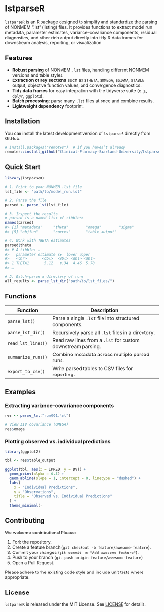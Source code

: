 # lstparseR

`lstparseR` is an R package designed to simplify and standardize the parsing of NONMEM “.lst” (listing) files. It provides functions to extract model run metadata, parameter estimates, variance–covariance components, residual diagnostics, and other rich output directly into tidy R data frames for downstream analysis, reporting, or visualization.


## Features

- **Robust parsing** of NONMEM `.lst` files, handling different NONMEM versions and table styles.
- **Extraction of key sections** such as `$THETA`, `$OMEGA`, `$SIGMA`, `$TABLE` output, objective function values, and convergence diagnostics.
- **Tidy data frames** for easy integration with the tidyverse suite (e.g., `dplyr`, `ggplot2`).
- **Batch processing**: parse many `.lst` files at once and combine results.
- **Lightweight dependency** footprint.



## Installation

You can install the latest development version of `lstparseR` directly from GitHub:

```r
# install.packages("remotes")  # if you haven’t already
remotes::install_github("Clinical-Pharmacy-Saarland-University/lstparseR")
````

## Quick Start

```r
library(lstparseR)

# 1. Point to your NONMEM .lst file
lst_file <- "path/to/model_run.lst"

# 2. Parse the file
parsed <- parse_lst(lst_file)

# 3. Inspect the results
# parsed is a named list of tibbles:
names(parsed)
#> [1] "metadata"     "theta"        "omega"        "sigma"
#> [5] "objfun"       "covres"       "table_output"

# 4. Work with THETA estimates
parsed$theta
#> # A tibble: … 
#>   parameter estimate se  lower upper
#>   <chr>       <dbl>  <dbl> <dbl> <dbl>
#> 1 THETA1       5.12   0.34  4.46  5.78
#> …

# 5. Batch‐parse a directory of runs
all_results <- parse_lst_dir("path/to/lst_files/")
```

## Functions

| Function           | Description                                                 |
| ------------------ | ----------------------------------------------------------- |
| `parse_lst()`      | Parse a single `.lst` file into structured components.      |
| `parse_lst_dir()`  | Recursively parse all `.lst` files in a directory.          |
| `read_lst_lines()` | Read raw lines from a `.lst` for custom downstream parsing. |
| `summarize_runs()` | Combine metadata across multiple parsed runs.               |
| `export_to_csv()`  | Write parsed tables to CSV files for reporting.             |


## Examples

### Extracting variance–covariance components

```r
res <- parse_lst("run001.lst")

# View IIV covariance (OMEGA)
res$omega
```

### Plotting observed vs. individual predictions

```r
library(ggplot2)

tbl <- res$table_output

ggplot(tbl, aes(x = IPRED, y = DV)) +
  geom_point(alpha = 0.5) +
  geom_abline(slope = 1, intercept = 0, linetype = "dashed") +
  labs(
    x = "Individual Predictions",
    y = "Observations",
    title = "Observed vs. Individual Predictions"
  ) +
  theme_minimal()
```

## Contributing

We welcome contributions! Please:

1. Fork the repository.
2. Create a feature branch (`git checkout -b feature/awesome-feature`).
3. Commit your changes (`git commit -m "Add awesome-feature"`).
4. Push to your branch (`git push origin feature/awesome-feature`).
5. Open a Pull Request.

Please adhere to the existing code style and include unit tests where appropriate.


## License

`lstparseR` is released under the MIT License. See [LICENSE](LICENSE) for details.

